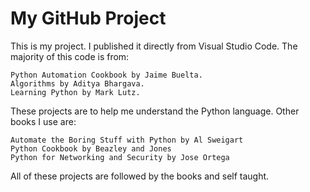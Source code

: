 # My GitHub Project

This is my project. I published it directly from Visual Studio Code. The majority of this code is from:

    Python Automation Cookbook by Jaime Buelta. 
    Algorithms by Aditya Bhargava.
    Learning Python by Mark Lutz.

These projects are to help me understand the Python language. Other books I use are:

    Automate the Boring Stuff with Python by Al Sweigart
    Python Cookbook by Beazley and Jones
    Python for Networking and Security by Jose Ortega

All of these projects are followed by the books and self taught.
